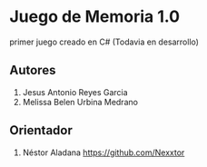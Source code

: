 # Juego de Memoria 1.0
primer juego creado en C# (Todavia en desarrollo)

## Autores

1. Jesus Antonio Reyes Garcia
2. Melissa Belen Urbina Medrano

## Orientador

1. Néstor Aladana
https://github.com/Nexxtor